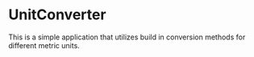 # UnitConverter

This is a simple application that utilizes build in conversion methods for different metric units.
